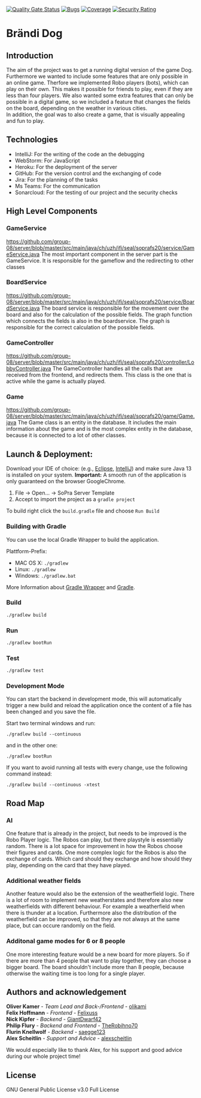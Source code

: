 [![Quality Gate Status](https://sonarcloud.io/api/project_badges/measure?project=group-08_server&metric=alert_status)](https://sonarcloud.io/dashboard?id=group-08_server)
[![Bugs](https://sonarcloud.io/api/project_badges/measure?project=group-08_server&metric=bugs)](https://sonarcloud.io/dashboard?id=group-08_server)
[![Coverage](https://sonarcloud.io/api/project_badges/measure?project=group-08_server&metric=coverage)](https://sonarcloud.io/dashboard?id=group-08_server)
[![Security Rating](https://sonarcloud.io/api/project_badges/measure?project=group-08_server&metric=security_rating)](https://sonarcloud.io/dashboard?id=group-08_server)


# Brändi Dog

## Introduction

The aim of the project was to get a running digital version of the game Dog. Furthermore we wanted to include some features that are only possible in an online game. Therfore we implemented Robo players (bots), which can play on their own. This makes it possible for friends to play, even if they are less than four players. We also wanted some extra features that can only be possible in a digital game, so we included a feature that changes the fields on the board, depending on the weather in various cities.<br>
In addition, the goal was to also create a game, that is visually appealing and fun to play.

## Technologies

- IntelliJ: For the writing of the code an the debugging
- WebStorm: For JavaScript
- Heroku: For the deployment of the server
- GitHub: For the version control and the exchanging of code
- Jira: For the planning of the tasks
- Ms Teams: For the communication
- Sonarcloud: For the testing of our project and the security checks

## High Level Components

### GameService

https://github.com/group-08/server/blob/master/src/main/java/ch/uzh/ifi/seal/soprafs20/service/GameService.java
The most important component in the server part is the GameService. It is responsible for the gameflow and the redirecting to other classes

### BoardService

https://github.com/group-08/server/blob/master/src/main/java/ch/uzh/ifi/seal/soprafs20/service/BoardService.java
The board service is responsible for the movement over the board and also for the calculation of the possible fields. The graph function which connects the fields is also in the boardservice. The graph is responsible for the correct calculation of the possible fields.

### GameController

https://github.com/group-08/server/blob/master/src/main/java/ch/uzh/ifi/seal/soprafs20/controller/LobbyController.java
The GameController handles all the calls that are received from the frontend, and redirects them. This class is the one that is active while the game is actually played.

### Game

https://github.com/group-08/server/blob/master/src/main/java/ch/uzh/ifi/seal/soprafs20/game/Game.java
The Game class is an entity in the database. It includes the main information about the game and is the most complex entity in the database, because it is connected to a lot of other classes.

## Launch & Deployment:

Download your IDE of choice: (e.g., [Eclipse](http://www.eclipse.org/downloads/), [IntelliJ](https://www.jetbrains.com/idea/download/)) and make sure Java 13 is installed on your system. **Important:** A smooth run of the application is only guaranteed on the browser GoogleChrome.

1. File -> Open... -> SoPra Server Template
2. Accept to import the project as a `gradle project`

To build right click the `build.gradle` file and choose `Run Build`

### Building with Gradle

You can use the local Gradle Wrapper to build the application.

Plattform-Prefix:

-   MAC OS X: `./gradlew`
-   Linux: `./gradlew`
-   Windows: `./gradlew.bat`

More Information about [Gradle Wrapper](https://docs.gradle.org/current/userguide/gradle_wrapper.html) and [Gradle](https://gradle.org/docs/).

### Build

```bash
./gradlew build
```

### Run

```bash
./gradlew bootRun
```

### Test

```bash
./gradlew test
```

### Development Mode

You can start the backend in development mode, this will automatically trigger a new build and reload the application
once the content of a file has been changed and you save the file.

Start two terminal windows and run:

`./gradlew build --continuous`

and in the other one:

`./gradlew bootRun`

If you want to avoid running all tests with every change, use the following command instead:

`./gradlew build --continuous -xtest`



## Road Map

### AI
One feature that is already in the project, but needs to be improved is the Robo Player logic. The Robos can play, but there playstyle is essentially random. There is a lot space for improvement in how the Robos choose their figures and cards. One more complex logic for the Robos is also the exchange of cards. Which card should they exchange and how should they play, depending on the card that they have played.

### Additional weather fields
Another feature would also be the extension of the weatherfield logic. There is a lot of room to implement new weatherstates and therefore also new weatherfields with different behaviour. For example a weatherfield when there is thunder at a location. Furthermore also the distribution of the weatherfield can be improved, so that they are not always at the same place, but can occure randomly on the field.

### Additonal game modes for 6 or 8 people
One more interesting feature would be a new board for more players. So if there are more than 4 people that want to play together, they can choose a bigger board. The board shouldn't include more than 8 people, because otherwise the waiting time is too long for a single player. 

## Authors and acknowledgement

**Oliver Kamer** - *Team Lead and Back-/Frontend* - [olikami](https://github.com/orgs/group-08/people/olikami)<br>
**Felix Hoffmann** - *Frontend* - [Felixuss](https://github.com/orgs/group-08/people/Felixuss)<br>
**Nick Kipfer** - *Backend* - [GiantDwarf42](https://github.com/orgs/group-08/people/GiantDwarf42)<br>
**Philip Flury** - *Backend and Frontend* - [TheRobihno70](https://github.com/orgs/group-08/people/TheRobihno70)<br>
**Flurin Knellwolf** - *Backend* - [saegge123](https://github.com/orgs/group-08/people/saegge123)<br>
**Alex Scheitlin** - *Support and Advice* - [alexscheitlin](https://github.com/orgs/group-08/people/alexscheitlin)<br>

We would especially like to thank Alex, for his support and good advice during our whole project time!

## License

GNU General Public License v3.0 Full License


